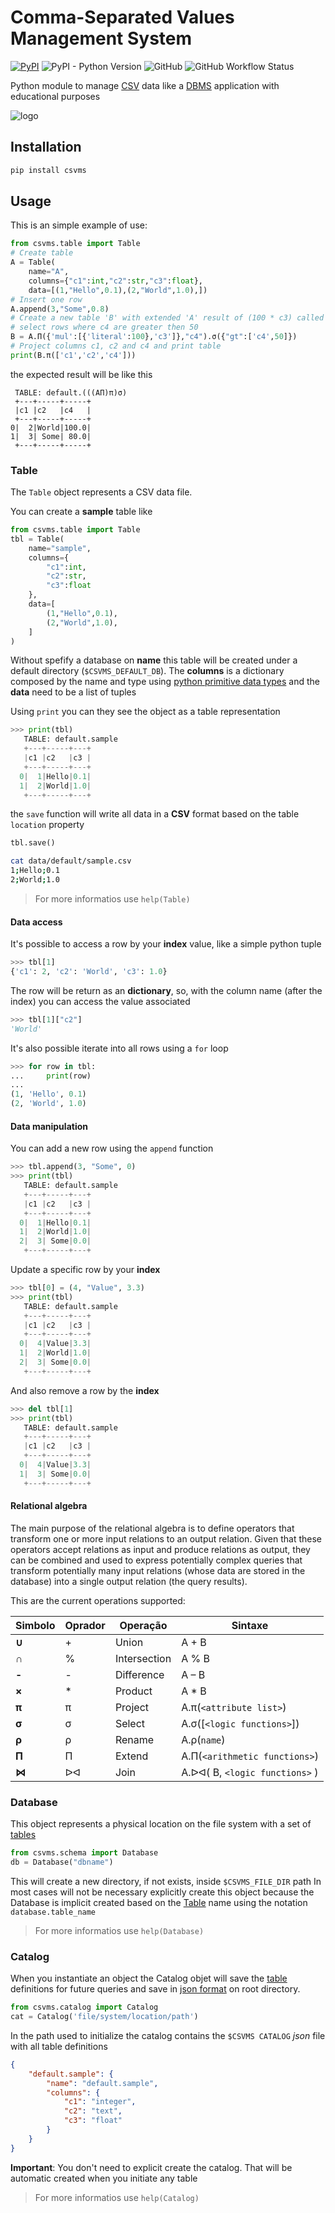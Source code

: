 # **C**omma-**S**eparated **V**alues **M**anagement **S**ystem


[![PyPI](https://img.shields.io/pypi/v/csvms)](https://pypi.org/project/csvms/) 
![PyPI - Python Version](https://img.shields.io/pypi/pyversions/csvms) 
![GitHub](https://img.shields.io/github/license/Didone/csvms)
![GitHub Workflow Status](https://img.shields.io/github/workflow/status/Didone/csvms/Python%20package)

Python module to manage [CSV](https://en.wikipedia.org/wiki/Comma-separated_values) data like a [DBMS](https://en.wikipedia.org/wiki/Database#Database_management_system) application with educational purposes

![logo](https://raw.githubusercontent.com/Didone/csvms/main/img/logo.png)

## Installation

```bash
pip install csvms
```

## Usage

This is an simple example of use:

```python
from csvms.table import Table
# Create table
A = Table(
    name="A",
    columns={"c1":int,"c2":str,"c3":float},
    data=[(1,"Hello",0.1),(2,"World",1.0),])
# Insert one row
A.append(3,"Some",0.8)
# Create a new table 'B' with extended 'A' result of (100 * c3) called c4, and then 
# select rows where c4 are greater then 50
B = A.Π({'mul':[{'literal':100},'c3']},"c4").σ({"gt":['c4',50]})
# Project columns c1, c2 and c4 and print table
print(B.π(['c1','c2','c4']))
```

the expected result will be like this

```log
 TABLE: default.(((AΠ)π)σ)
 +---+-----+-----+
 |c1 |c2   |c4   |
 +---+-----+-----+
0|  2|World|100.0|
1|  3| Some| 80.0|
 +---+-----+-----+
```

### Table

The `Table` object represents a CSV data file.

You can create a **sample** table like

```python
from csvms.table import Table
tbl = Table(
    name="sample",
    columns={
        "c1":int,
        "c2":str,
        "c3":float
    },
    data=[
        (1,"Hello",0.1),
        (2,"World",1.0),
    ]
)
```

Without spefify a database on **name** this table will be created under a default directory (`$CSVMS_DEFAULT_DB`). The **columns** is a dictionary composed by the name and type using [python primitive data types](https://www.w3schools.com/python/python_datatypes.asp) and the **data** need to be a list of tuples

Using `print` you can they see the object as a table representation

```python
>>> print(tbl)
   TABLE: default.sample
   +---+-----+---+
   |c1 |c2   |c3 |
   +---+-----+---+
  0|  1|Hello|0.1|
  1|  2|World|1.0|
   +---+-----+---+
```

the `save` function will write all data in a **CSV** format based on the table `location` property

```python
tbl.save()
```

```bash
cat data/default/sample.csv
1;Hello;0.1
2;World;1.0
```

> For more informatios use `help(Table)`

#### Data access

It's possible to access a row by your **index** value, like a simple python tuple

```python
>>> tbl[1]
{'c1': 2, 'c2': 'World', 'c3': 1.0}
```

The row will be return as an **dictionary**, so, with the column name (after the index) you can access the value associated

```python
>>> tbl[1]["c2"]
'World'
```

It's also possible iterate into all rows using a `for` loop

```python
>>> for row in tbl:
...     print(row)
... 
(1, 'Hello', 0.1)
(2, 'World', 1.0)
```

#### Data manipulation

You can add a new row using the `append` function

```python
>>> tbl.append(3, "Some", 0)
>>> print(tbl)
   TABLE: default.sample
   +---+-----+---+
   |c1 |c2   |c3 |
   +---+-----+---+
  0|  1|Hello|0.1|
  1|  2|World|1.0|
  2|  3| Some|0.0|
   +---+-----+---+
```

Update a specific row by your **index**

```python
>>> tbl[0] = (4, "Value", 3.3)
>>> print(tbl)
   TABLE: default.sample
   +---+-----+---+
   |c1 |c2   |c3 |
   +---+-----+---+
  0|  4|Value|3.3|
  1|  2|World|1.0|
  2|  3| Some|0.0|
   +---+-----+---+
```

And also remove a row by the **index**

```python
>>> del tbl[1]
>>> print(tbl)
   TABLE: default.sample
   +---+-----+---+
   |c1 |c2   |c3 |
   +---+-----+---+
  0|  4|Value|3.3|
  1|  3| Some|0.0|
   +---+-----+---+
```

#### Relational algebra

The main purpose of the relational algebra is to define operators that transform one or more input relations to an output relation. Given that these operators accept relations as input and produce relations as output, they can be combined and used to express potentially complex queries that transform potentially many input relations (whose data are stored in the database) into a single output relation (the query results).

This are the current operations supported:

|Simbolo|Oprador |Operação |Sintaxe|
|---|--------|---------|-------|
|**∪**|+|Union|A + B|
|**∩**|%|Intersection|A % B|
|**-**|-|Difference|A – B|
|**×**|*|Product|A * B|
|**π**|π|Project|A.π(`<attribute list>`)|
|**σ**|σ|Select|A.σ([`<logic functions>`])|
|**ρ**|ρ|Rename|A.ρ(`name`)|
|**Π**|Π|Extend|A.Π(`<arithmetic functions>`)|
|**⋈**|ᐅᐊ|Join|A.ᐅᐊ( B, `<logic functions>` )|

### Database

This object represents a physical location on the file system with a set of [tables](#table)

```python
from csvms.schema import Database
db = Database("dbname")
```

This will create a new directory, if not exists, inside `$CSVMS_FILE_DIR` path
In most cases will not be necessary explicitly create this object because the Database is implicit created based on the [Table](#table) name using the notation `database.table_name`

> For more informatios use `help(Database)`

### Catalog

When you instantiate an object the Catalog objet will save the [table](#table) definitions for future queries and save in [json format](https://www.w3schools.com/whatis/whatis_json.asp) on root directory.

```python
from csvms.catalog import Catalog
cat = Catalog('file/system/location/path')
```

In the path used to initialize the catalog contains the `$CSVMS CATALOG` *json* file with all table definitions

```json
{
    "default.sample": {
        "name": "default.sample",
        "columns": {
            "c1": "integer",
            "c2": "text",
            "c3": "float"
        }
    }
}
```

**Important**: You don't need to explicit create the catalog. That will be automatic created when you initiate any table

> For more informatios use `help(Catalog)`
